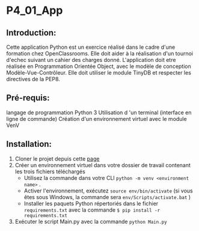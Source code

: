 # P4_01_App
## Introduction:

Cette application Python est un exercice réalisé dans le cadre d\'une formation chez OpenClassrooms.
Elle doit aider à la réalisation d\'un tournoi d\'echec suivant un cahier des charges donné.
L\'application doit etre réalisée en Programmation Orientée Object, avec le modèle de conception Modèle-Vue-Contrôleur.
Elle doit utiliser le module TinyDB et respecter les directives de la PEP8.

## Pré-requis:

langage de programmation Python 3
Utilisation d \'un terminal (interface en ligne de commande)
Création d'un environnement virtuel avec le module VenV

## Installation:
1. Cloner le projet depuis cette [page](https://github.com/RenoFar/P4_01_App "page")
2. Créer un environnement virtuel dans votre dossier de travail contenant les trois fichiers téléchargés
	- Utilisez la commande dans votre CLI `python -m venv <environment name>`  .
	- Activer l'environnement, exécutez `source env/bin/activate`  (si vous êtes sous Windows, la commande sera `env/Scripts/activate.bat`  )
	- Installer les paquets Python répertoriés dans le fichier `requirements.txt`
		avec la commande `$ pip install -r requirements.txt`
3. Exécuter le script Main.py avec la commande `python Main.py`
